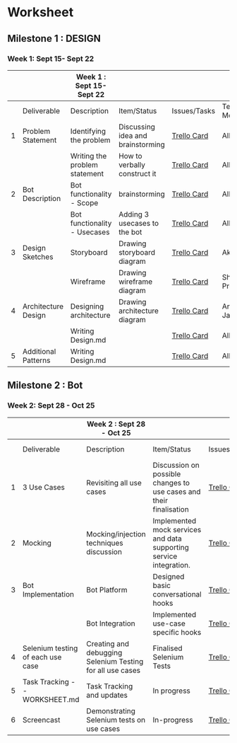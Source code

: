 


# Worksheet

## Milestone 1 : DESIGN

### Week 1: Sept 15- Sept   22

|   |                     | Week 1 : Sept 15- Sept   22    |                                       |              |                |             |        |
|---|---------------------|--------------------------------|---------------------------------------|--------------|----------------|-------------|--------|
|   | Deliverable         |    Description                            | Item/Status                    | Issues/Tasks                          | Team Members | Estimated Date | Actual Date |        |
| 1 | Problem Statement   | Identifying the problem        | Discussing idea and brainstorming     | [Trello Card](https://trello.com/c/jXrFcxkN)          | All            | 16-Sep      | 16-Sep |
|   |                     | Writing the problem statement      | How to verbally construct it          | [Trello Card](https://trello.com/c/jXrFcxkN)          | All            | 17-Sep      | 17-Sep |
| 2 | Bot Description     | Bot functionality - Scope      | brainstorming     | [Trello Card](https://trello.com/c/GZ7zq26s)         | All            | 18-Sep      | 18-Sep |
|   |                     | Bot functionality - Usecases| Adding 3 usecases to the bot | [Trello Card](https://trello.com/c/GZ7zq26s)         | All            | 19-Sep      | 19-Sep |
| 3 | Design Sketches     | Storyboard                     | Drawing storyboard diagram            | [Trello Card](https://trello.com/c/1tWzGuVQ)        | Akriti          | 21-Sep      | 21-Sep |
|   |                     | Wireframe                      | Drawing wireframe diagram             | [Trello Card](https://trello.com/c/1tWzGuVQ)        | Shaishav Prerit   | 21-Sep      | 21-Sep |
| 4 | Architecture Design | Designing architecture         | Drawing architecture diagram          | [Trello Card](https://trello.com/c/Cl351cN4)         | Ankur Jaydeep    | 21-Sep      | 21-Sep |
|   |                     | Writing Design.md            |                                       | [Trello Card](https://trello.com/c/Cl351cN4)        | All    | 22-Sep      | 22-Sep |
| 5 | Additional Patterns | Writing Design.md            |                                       | [Trello Card](https://trello.com/c/SxTvgYAM)         | All            | 21-Sep      | 21-Sep |


## Milestone 2 : Bot

### Week 2: Sept 28 - Oct 25

|   |                     | Week 2 : Sept 28 - Oct 25   |                                       |              |                |             |        |
|---|---------------------|--------------------------------|---------------------------------------|--------------|----------------|-------------|--------|
|   | Deliverable         |    Description                            | Item/Status                    | Issues/Tasks                          | Team Members | Estimated Date | Actual Date |        |
| 1 |3 Use Cases   | Revisiting all use cases    |  Discussion on possible changes to use cases and their finalisation   | [Trello Card](https://trello.com/c/jXrFcxkN)          |    All        | 30-Sep      | 30-Sep |
| 2 | Mocking     |  Mocking/injection techniques discussion |  Implemented mock services and data supporting service integration.   | [Trello Card](https://trello.com/c/GZ7zq26s)         |  Shaishav Prerit Ankur Akriti      | 2-Oct      | 2-Oct |
| 3 | Bot Implementation     |   Bot Platform     |Designed basic conversational hooks  | [Trello Card](https://trello.com/c/1tWzGuVQ)        |   Jaydeep Prerit       | 8-Oct     | 8-Oct |
|   |                     |    Bot Integration    | Implemented use-case specific hooks | [Trello Card](https://trello.com/c/1tWzGuVQ)  |Prerit   Jaydeep | 8-Oct     | 8-Oct |
| 4 | Selenium testing of each use case  |Creating and debugging Selenium Testing for all use cases | Finalised Selenium Tests           | [Trello Card](https://trello.com/c/Cl351cN4) | Shaishav Akriti Prerit Ankur     | 15-Oct     | 15-Oct |
| 5 | Task Tracking -- WORKSHEET.md  | Task Tracking and updates |    In progress  | [Trello Card](https://trello.com/c/SxTvgYAM)         |    Jaydeep         | 20-Oct      | 20-Oct |
| 6 | Screencast  | Demonstrating Selenium tests on use cases| In-progress  | [Trello Card](https://trello.com/c/SxTvgYAM) | Shaishav      | 23-Oct      | 23-Oct |
